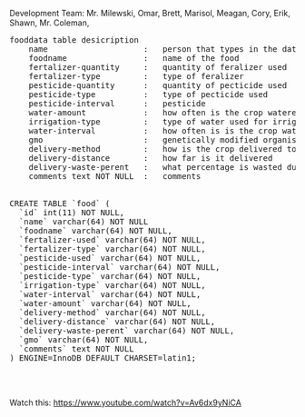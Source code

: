 Development Team:
Mr. Milewski,
Omar,
Brett,
Marisol,
Meagan,
Cory,
Erik,
Shawn,
Mr. Coleman,

<pre>
fooddata table desicription
	name 					:	person that types in the data
	foodname 				:	name of the food
	fertalizer-quantity 	: 	quantity of feralizer used
	fertalizer-type 		: 	type of feralizer
	pesticide-quantity		: 	quantity of pecticide used
	pesticide-type 			:	type of pecticide used
	pesticide-interval 		:	pesticide 
	water-amount			:	how often is the crop watered
	irrigation-type 		:	type of water used for irrigation
	water-interval 			: 	how often is is the crop watered
	gmo 					:	genetically modified organism
	delivery-method 		: 	how is the crop delivered to the distributor
	delivery-distance 		: 	how far is it delivered
	delivery-waste-perent	: 	what percentage is wasted during delivery
	comments text NOT NULL	: 	comments


CREATE TABLE `food` (
  `id` int(11) NOT NULL,
  `name` varchar(64) NOT NULL
  `foodname` varchar(64) NOT NULL,
  `fertalizer-used` varchar(64) NOT NULL,
  `fertalizer-type` varchar(64) NOT NULL,
  `pesticide-used` varchar(64) NOT NULL,
  `pesticide-interval` varchar(64) NOT NULL,
  `pesticide-type` varchar(64) NOT NULL,
  `irrigation-type` varchar(64) NOT NULL,
  `water-interval` varchar(64) NOT NULL,
  `water-amount` varchar(64) NOT NULL,
  `delivery-method` varchar(64) NOT NULL,
  `delivery-distance` varchar(64) NOT NULL,
  `delivery-waste-perent` varchar(64) NOT NULL,
  `gmo` varchar(64) NOT NULL,
  `comments` text NOT NULL
) ENGINE=InnoDB DEFAULT CHARSET=latin1;



</pre>



Watch this:
https://www.youtube.com/watch?v=Av6dx9yNiCA
